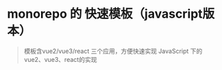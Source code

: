 # monorepo 的 快速模板（javascript版本）
> 模板含vue2/vue3/react 三个应用，方便快速实现
> JavaScript 下的 vue2、vue3、react的实现
